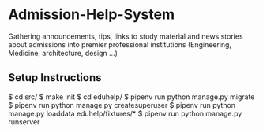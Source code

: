 # Admission-Help-System
Gathering announcements, tips, links to study material and news stories about admissions into premier professional institutions (Engineering, Medicine, architecture, design ...)
## Setup Instructions
$ cd src/
$ make init
$ cd eduhelp/
$ pipenv run python manage.py migrate
$ pipenv run python manage.py createsuperuser
$ pipenv run python manage.py loaddata eduhelp/fixtures/*
$ pipenv run python manage.py runserver
